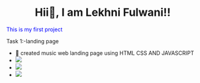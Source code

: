 <h1 align="center"> Hii👋, I am Lekhni Fulwani!!</h1>
<p style="color:blue";> This is my first project </p>

Task 1:-landing page
<ul> 
  <li>🎹 created music web landing page using HTML CSS AND JAVASCRIPT</li>
  <li> <img src="![image](https://github.com/lekhnifulwani/CODSOFT/assets/169921688/d309b370-3df0-49a6-8a76-9d31bcbad0a3)"/>
</li>
  <li><img src="![image](https://github.com/lekhnifulwani/CODSOFT/assets/169921688/750e9147-d27d-43a1-ae62-d8ec34cb3e45)"/>
</li>
  <li><img src="![image](https://github.com/lekhnifulwani/CODSOFT/assets/169921688/54e8284f-7af9-43bd-8634-43b035ead43e)"/>
</li>
</ul>

